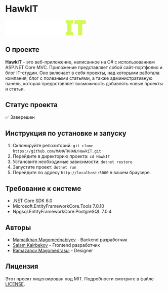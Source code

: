 # HawkIT
![Логотип HawkIT](/HawkIT/wwwroot/img/logo.svg)

## О проекте

**HawkIT** - это веб-приложение, написанное на C# с использованием ASP.NET Core MVC. Приложение представляет собой сайт-портфолио и блог IT-студии. Оно включает в себя проекты, над которыми работала компания, блог с полезными статьями, а также административную панель, которая предоставляет возможность добавлять новые проекты и статьи.

## Статус проекта

:white_check_mark: Заверешен

## Инструкция по установке и запуску

1. Склонируйте репозиторий: `git clone https://github.com/MAMATKHAN/HawkIT.git`
2. Перейдите в директорию проекта: `cd HawkIT`
3. Установите необходимые зависимости: `dotnet restore`
4. Запустите проект: `dotnet run`
5. Перейдите по адресу `http://localhost:5000` в вашем браузере.

## Требование к системе

- .NET Core SDK 6.0
- Microsoft.EntityFrameworkCore.Tools 7.0.10
- Npgsql.EntityFrameworkCore.PostgreSQL 7.0.4

## Авторы

- [Mamatkhan Magomednabiyev](https://github.com/MAMATKHAN) - Backend разработчик
- [Salam Kairbekov](https://github.com/salamk123) - Frontend разработчик
- [Ramazanov Magomedrasul]() - Designer

## Лицензия

Этот проект лицензирован под MIT. Подробности смотрите в файле [LICENSE](/LICENSE.txt).
